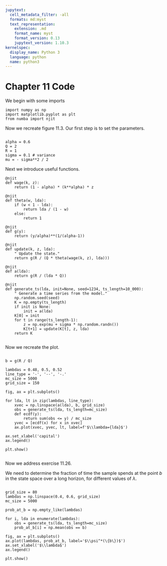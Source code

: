 ```yaml
---
jupytext:
  cell_metadata_filter: -all
  formats: md:myst
  text_representation:
    extension: .md
    format_name: myst
    format_version: 0.13
    jupytext_version: 1.10.3
kernelspec:
  display_name: Python 3
  language: python
  name: python3
---
```


# Chapter 11 Code

We begin with some imports

```{code-cell} ipython3
import numpy as np
import matplotlib.pyplot as plt
from numba import njit

```

Now we recreate figure 11.3.  Our first step is to set the parameters.


```{code-cell} ipython3

alpha = 0.6
Q = 2
R = 1
sigma = 0.1 # variance
mu = - sigma**2 / 2

```

Next we introduce useful functions.


```{code-cell} ipython3
@njit
def wage(k, z):
    return (1 - alpha) * (k**alpha) * z

@njit
def theta(w, lda):
    if (w < 1 - lda):
        return lda / (1 - w)
    else:
        return 1

@njit
def g(y): 
    return (y/alpha)**(1/(alpha-1)) 

@njit
def update(k, z, lda):
    " Update the state."
    return g(R / (Q * theta(wage(k, z), lda)))

@njit
def a(lda): 
    return g(R / (lda * Q))

@njit
def generate_ts(lda, init=None, seed=1234, ts_length=10_000):
    " Generate a time series from the model."
    np.random.seed(seed)
    K = np.empty(ts_length)  
    if init is None:
        init = a(lda)
    K[0] = init
    for t in range(ts_length-1):
        z = np.exp(mu + sigma * np.random.randn())
        K[t+1] = update(K[t], z, lda)  
    return K


```

Now we recreate the plot.

```{code-cell} ipython3

b = g(R / Q)

lambdas = 0.48, 0.5, 0.52
line_type = '-', '--', '-.'
mc_size = 5000
grid_size = 150

fig, ax = plt.subplots()

for lda, lt in zip(lambdas, line_type): 
    xvec = np.linspace(a(lda), b, grid_size)
    obs = generate_ts(lda, ts_length=mc_size)
    def ecdf(y):
        return sum(obs <= y) / mc_size
    yvec = [ecdf(x) for x in xvec]
    ax.plot(xvec, yvec, lt, label=f'$\\lambda={lda}$')

ax.set_xlabel('capital')
ax.legend()

plt.show()


```

Now we address exercise 11.26.

We need to determine the fraction of time the sample spends at the point $b$
in the state space over a long horizon, for different values of $\lambda$.



```{code-cell} ipython3

grid_size = 80
lambdas = np.linspace(0.4, 0.6, grid_size)
mc_size = 5000

prob_at_b = np.empty_like(lambdas)

for i, lda in enumerate(lambdas):
    obs = generate_ts(lda, ts_length=mc_size)
    prob_at_b[i] = np.mean(obs == b)

fig, ax = plt.subplots()
ax.plot(lambdas, prob_at_b, label='$\\psi^*(\{b\})$')
ax.set_xlabel('$\\lambda$')
ax.legend()

plt.show()


```

